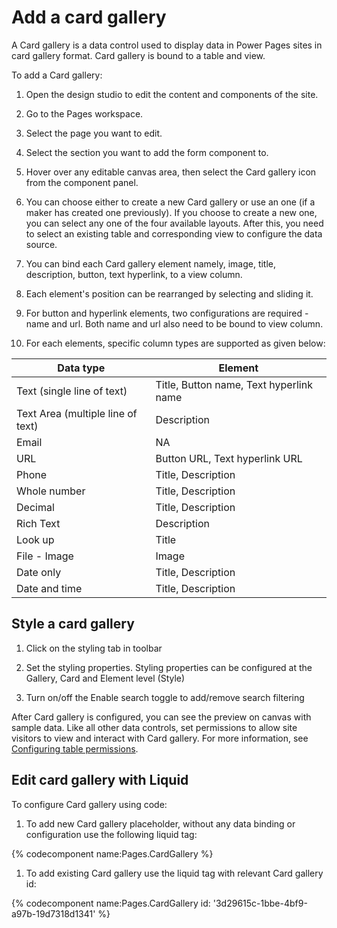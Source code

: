 

# Add a card gallery

A Card gallery is a data control used to display data in Power Pages sites in card gallery format. Card gallery is bound to a table and view. 

To add a Card gallery:

1. Open the design studio to edit the content and components of the site.

1. Go to the Pages workspace.

1. Select the page you want to edit.

1. Select the section you want to add the form component to.

1. Hover over any editable canvas area, then select the Card gallery icon from the component panel.

1. You can choose either to create a new Card gallery or use an one (if a maker has created one previously). If you choose to create a new one, you can select any one of the four available layouts. After this, you need to select an existing table and corresponding view to configure the data source.

1. You can bind each Card gallery element namely, image, title, description, button, text hyperlink, to a view column.

1. Each element's position can be rearranged by selecting and sliding it.

1. For button and hyperlink elements, two configurations are required - name and url. Both name and url also need to be bound to view column.

1. For each elements, specific column types are supported as given below:

| **Data type**                     | **Element**                             |
|-----------------------------------|-----------------------------------------|
| Text (single line of text)        | Title, Button name, Text hyperlink name |
| Text Area (multiple line of text) | Description                             |
| Email                             | NA                                      |
| URL                               | Button URL, Text hyperlink URL          |
| Phone                             | Title, Description                      |
| Whole number                      | Title, Description                      |
| Decimal                           | Title, Description                      |
| Rich Text                         | Description                             |
| Look up                           | Title                                   |
| File - Image                      | Image                                   |
| Date only                         | Title, Description                      |
| Date and time                     | Title, Description                      |

## Style a card gallery

1. Click on the styling tab in toolbar

1. Set the styling properties. Styling properties can be configured at the Gallery, Card and Element level (Style)

1. Turn on/off the Enable search toggle to add/remove search filtering

After Card gallery is configured, you can see the preview on canvas with sample data. Like all other data controls, set permissions to allow site visitors to view and interact with Card gallery. For more information, see [Configuring table permissions](https://learn.microsoft.com/en-us/power-pages/security/table-permissions).

## Edit card gallery with Liquid

To configure Card gallery using code:

1. To add new Card gallery placeholder, without any data binding or configuration use the following liquid tag:

{% codecomponent name:Pages.CardGallery %}

1. To add existing Card gallery use the liquid tag with relevant Card gallery id:

{% codecomponent name:Pages.CardGallery id: '3d29615c-1bbe-4bf9-a97b-19d7318d1341' %}


